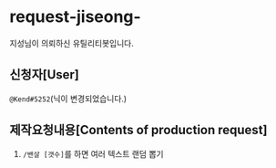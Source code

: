 # request-jiseong-
지성님이 의뢰하신 유틸리티봇입니다.

## 신청자[User]
`@Kend#5252`(닉이 변경되었습니다.)

## 제작요청내용[Contents of production request]
1. `/밴살 [갯수]`를 하면 여러 텍스트 랜덤 뽑기

